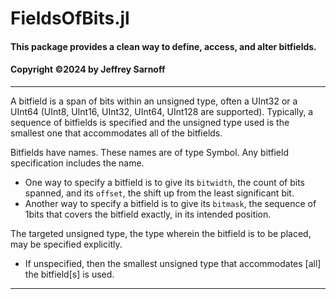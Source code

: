 # FieldsOfBits.jl
#### This package provides a clean way to define, access, and alter bitfields.
#### Copyright  ©2024 by Jeffrey Sarnoff
----

A bitfield is a span of bits within an unsigned type, often a UInt32 or a UInt64 (UInt8, UInt16, UInt32, UInt64, UInt128 are supported).
Typically, a sequence of bitfields is specified and the unsigned type used is the smallest one that accommodates all of the bitfields.

Bitfields have names. These names are of type Symbol. Any bitfield specification includes the name.

- One way to specify a bitfield is to give its `bitwidth`, the count of bits spanned, and its `offset`, the shift up from the least significant bit.
- Another way to specify a bitfield is to give its `bitmask`, the sequence of 1bits that covers the bitfield exactly, in its intended position.

The targeted unsigned type, the type wherein the bitfield is to be placed, may be specified explicitly. 
- If unspecified, then the smallest unsigned type that accommodates [all] the bitfield[s] is used.

----




